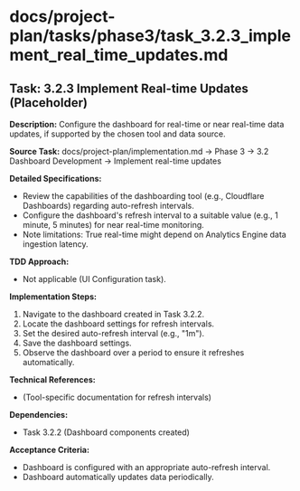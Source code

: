 # docs/project-plan/tasks/phase3/task_3.2.3_implement_real_time_updates.md

## Task: 3.2.3 Implement Real-time Updates (Placeholder)

**Description:**
Configure the dashboard for real-time or near real-time data updates, if supported by the chosen tool and data source.

**Source Task:**
docs/project-plan/implementation.md -> Phase 3 -> 3.2 Dashboard Development -> Implement real-time updates

**Detailed Specifications:**
- Review the capabilities of the dashboarding tool (e.g., Cloudflare Dashboards) regarding auto-refresh intervals.
- Configure the dashboard's refresh interval to a suitable value (e.g., 1 minute, 5 minutes) for near real-time monitoring.
- Note limitations: True real-time might depend on Analytics Engine data ingestion latency.

**TDD Approach:**
- Not applicable (UI Configuration task).

**Implementation Steps:**
1.  Navigate to the dashboard created in Task 3.2.2.
2.  Locate the dashboard settings for refresh intervals.
3.  Set the desired auto-refresh interval (e.g., "1m").
4.  Save the dashboard settings.
5.  Observe the dashboard over a period to ensure it refreshes automatically.

**Technical References:**
- (Tool-specific documentation for refresh intervals)

**Dependencies:**
- Task 3.2.2 (Dashboard components created)

**Acceptance Criteria:**
- Dashboard is configured with an appropriate auto-refresh interval.
- Dashboard automatically updates data periodically. 